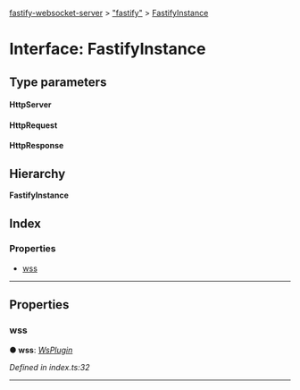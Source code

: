 [fastify-websocket-server](../README.md) > ["fastify"](../modules/_fastify_.md) > [FastifyInstance](../interfaces/_fastify_.fastifyinstance.md)

# Interface: FastifyInstance

## Type parameters
#### HttpServer 
#### HttpRequest 
#### HttpResponse 
## Hierarchy

**FastifyInstance**

## Index

### Properties

* [wss](_fastify_.fastifyinstance.md#wss)

---

## Properties

<a id="wss"></a>

###  wss

**● wss**: *[WsPlugin](../classes/wsplugin.md)*

*Defined in index.ts:32*

___

